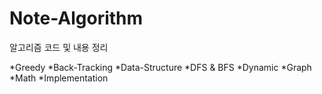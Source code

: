 # Note-Algorithm
알고리즘 코드 및 내용 정리

  *Greedy
  *Back-Tracking
  *Data-Structure
  *DFS & BFS
  *Dynamic
  *Graph
  *Math
  *Implementation

